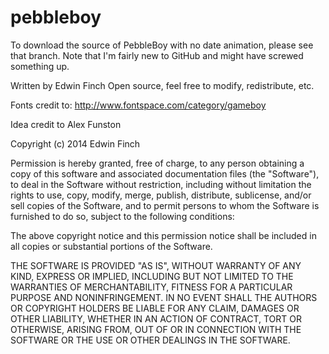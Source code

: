 pebbleboy
=========
To download the source of PebbleBoy with no date animation, please see that branch.
Note that I'm fairly new to GitHub and might have screwed something up.

Written by Edwin Finch
Open source, feel free to modify, redistribute, etc.

Fonts credit to: http://www.fontspace.com/category/gameboy

Idea credit to Alex Funston

Copyright (c) 2014 Edwin Finch

Permission is hereby granted, free of charge, to any person obtaining a copy
of this software and associated documentation files (the "Software"), to deal
in the Software without restriction, including without limitation the rights
to use, copy, modify, merge, publish, distribute, sublicense, and/or sell
copies of the Software, and to permit persons to whom the Software is
furnished to do so, subject to the following conditions:

The above copyright notice and this permission notice shall be included in all
copies or substantial portions of the Software.

THE SOFTWARE IS PROVIDED "AS IS", WITHOUT WARRANTY OF ANY KIND, EXPRESS OR
IMPLIED, INCLUDING BUT NOT LIMITED TO THE WARRANTIES OF MERCHANTABILITY,
FITNESS FOR A PARTICULAR PURPOSE AND NONINFRINGEMENT. IN NO EVENT SHALL THE
AUTHORS OR COPYRIGHT HOLDERS BE LIABLE FOR ANY CLAIM, DAMAGES OR OTHER
LIABILITY, WHETHER IN AN ACTION OF CONTRACT, TORT OR OTHERWISE, ARISING FROM,
OUT OF OR IN CONNECTION WITH THE SOFTWARE OR THE USE OR OTHER DEALINGS IN THE
SOFTWARE.
